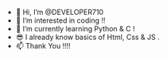 - 👋 Hi, I’m @DEVELOPER710
- 👀 I’m interested in coding !!
- 🌱 I’m currently learning Python & C !
- 😎 I already know basics of Html, Css & JS .
- 📫 Thank You !!!!

<!---
DEVELOPER710/DEVELOPER710 is a ✨ special ✨ repository because its `README.md` (this file) appears on your GitHub profile.
You can click the Preview link to take a look at your changes.
--->
